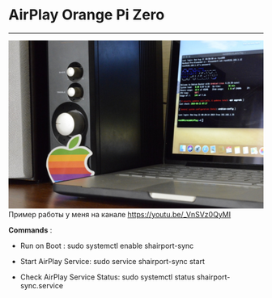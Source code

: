 # AirPlay Orange Pi Zero
----------------------
![Screenshot](screen.png)
Пример работы у меня на канале https://youtu.be/_VnSVz0QyMI

**Commands** :

* Run on Boot :
sudo systemctl enable shairport-sync

* Start AirPlay Service: 
sudo service shairport-sync start

* Check AirPlay Service Status: 
sudo systemctl status shairport-sync.service
